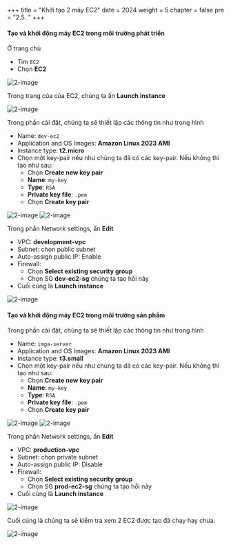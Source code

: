 +++
title = "Khởi tạo 2 máy EC2"
date = 2024
weight = 5
chapter = false
pre = "2.5. "
+++

#### Tạo và khởi động máy EC2 trong môi trường phát triển

Ở trang chủ

- Tìm `EC2`
- Chọn **EC2**

![2-image](/images/2-preparation/2-5-1-search-ec2.png)

Trong trang của của EC2, chúng ta ấn **Launch instance**

![2-image](/images/2-preparation/2-5-2-setup-to-launch-dev-ec2.png)

Trong phần cài đặt, chúng ta sẽ thiết lập các thông tin như trong hình

- Name: `dev-ec2`
- Application and OS Images: **Amazon Linux 2023 AMI**
- Instance type: **t2.micro**
- Chọn một key-pair nếu như chúng ta đã có các key-pair. Nếu không thì tạo như sau:
  - Chọn **Create new key pair**
  - **Name**: `my-key`
  - **Type**: `RSA`
  - **Private key file**: `.pem`
  - Chọn **Create key pair**

![2-image](/images/2-preparation/2-5-3-setup-dev-ec2-info-1.png)
![2-image](/images/2-preparation/2-5-4-setup-dev-ec2-info-2.png)

Trong phần Network settings, ấn **Edit**

- VPC: **development-vpc**
- Subnet: chọn public subnet
- Auto-assign public IP: Enable
- Firewall:
  - Chọn **Select existing security group**
  - Chọn SG **dev-ec2-sg** chúng ta tạo hồi nãy
- Cuối cùng là **Launch instance**

![2-image](/images/2-preparation/2-5-5-setup-and-launch-dev-ec2.png)

#### Tạo và khởi động máy EC2 trong môi trường sản phẩm

Trong phần cài đặt, chúng ta sẽ thiết lập các thông tin như trong hình

- Name: `imga-server`
- Application and OS Images: **Amazon Linux 2023 AMI**
- Instance type: **t3.small**
- Chọn một key-pair nếu như chúng ta đã có các key-pair. Nếu không thì tạo như sau:
  - Chọn **Create new key pair**
  - **Name**: `my-key`
  - **Type**: `RSA`
  - **Private key file**: `.pem`
  - Chọn **Create key pair**

![2-image](/images/2-preparation/2-5-6-setup-to-launch-imga-server.png)
![2-image](/images/2-preparation/2-5-7-setup-imga-server-info-1.png)

Trong phần Network settings, ấn **Edit**

- VPC: **production-vpc**
- Subnet: chọn private subnet
- Auto-assign public IP: Disable
- Firewall:
  - Chọn **Select existing security group**
  - Chọn SG **prod-ec2-sg** chúng ta tạo hồi nãy
- Cuối cùng là **Launch instance**

![2-image](/images/2-preparation/2-5-8-setup-and-launch-imga-server.png)

Cuối cùng là chúng ta sẽ kiểm tra xem 2 EC2 được tạo đã chạy hay chưa.

![2-image](/images/2-preparation/2-5-9-check.png)
